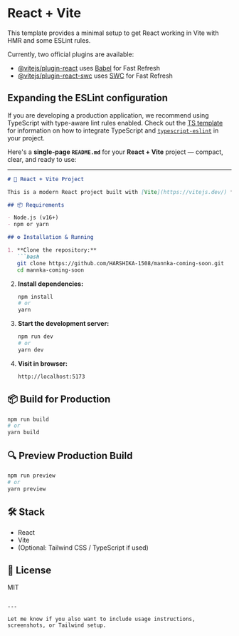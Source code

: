 # React + Vite

This template provides a minimal setup to get React working in Vite with HMR and some ESLint rules.

Currently, two official plugins are available:

- [@vitejs/plugin-react](https://github.com/vitejs/vite-plugin-react/blob/main/packages/plugin-react) uses [Babel](https://babeljs.io/) for Fast Refresh
- [@vitejs/plugin-react-swc](https://github.com/vitejs/vite-plugin-react/blob/main/packages/plugin-react-swc) uses [SWC](https://swc.rs/) for Fast Refresh

## Expanding the ESLint configuration

If you are developing a production application, we recommend using TypeScript with type-aware lint rules enabled. Check out the [TS template](https://github.com/vitejs/vite/tree/main/packages/create-vite/template-react-ts) for information on how to integrate TypeScript and [`typescript-eslint`](https://typescript-eslint.io) in your project.


Here's a **single-page `README.md`** for your **React + Vite** project — compact, clear, and ready to use:

---



````markdown
# 🚀 React + Vite Project

This is a modern React project built with [Vite](https://vitejs.dev/) for fast development and optimized builds.

## 📦 Requirements

- Node.js (v16+)
- npm or yarn

## ⚙️ Installation & Running

1. **Clone the repository:**
   ```bash
   git clone https://github.com/HARSHIKA-1508/mannka-coming-soon.git
   cd mannka-coming-soon
````

2. **Install dependencies:**

   ```bash
   npm install
   # or
   yarn
   ```

3. **Start the development server:**

   ```bash
   npm run dev
   # or
   yarn dev
   ```

4. **Visit in browser:**

   ```
   http://localhost:5173
   ```

## 📦 Build for Production

```bash
npm run build
# or
yarn build
```

## 🔍 Preview Production Build

```bash
npm run preview
# or
yarn preview
```

## 🛠️ Stack

* React
* Vite
* (Optional: Tailwind CSS / TypeScript if used)

## 📝 License

MIT

```

---

Let me know if you also want to include usage instructions, screenshots, or Tailwind setup.
```
